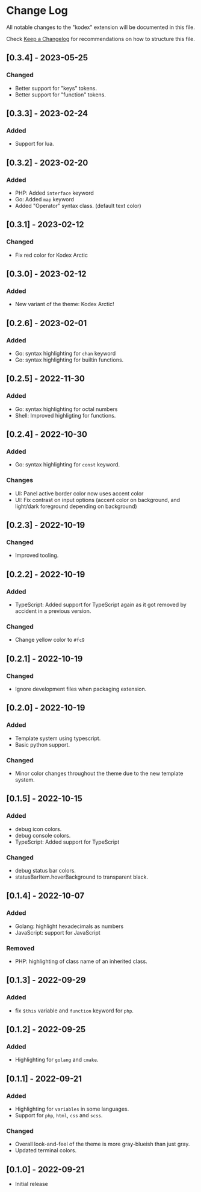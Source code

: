 # Change Log

All notable changes to the "kodex" extension will be documented in this file.

Check [Keep a Changelog](http://keepachangelog.com/) for recommendations on how to structure this file.

## [0.3.4] - 2023-05-25

### Changed

- Better support for "keys" tokens.
- Better support for "function" tokens.

## [0.3.3] - 2023-02-24

### Added

- Support for lua.

## [0.3.2] - 2023-02-20

### Added

- PHP: Added `interface` keyword
- Go: Added `map` keyword
- Added "Operator" syntax class. (default text color)


## [0.3.1] - 2023-02-12

### Changed

- Fix red color for Kodex Arctic

## [0.3.0] - 2023-02-12

### Added

- New variant of the theme: Kodex Arctic!

## [0.2.6] - 2023-02-01

### Added

- Go: syntax highlighting for `chan` keyword
- Go: syntax highlighting for builtin functions.

## [0.2.5] - 2022-11-30

### Added

- Go: syntax highlighting for octal numbers
- Shell: Improved highligting for functions.

## [0.2.4] - 2022-10-30

### Added

- Go: syntax highlighting for `const` keyword.

### Changes

- UI: Panel active border color now uses accent color
- UI: Fix contrast on input options (accent color on background, and light/dark foreground depending on background)

## [0.2.3] - 2022-10-19

### Changed

- Improved tooling.

## [0.2.2] - 2022-10-19

### Added

- TypeScript: Added support for TypeScript again as it got removed by accident in a previous version.

### Changed

- Change yellow color to `#fc9`

## [0.2.1] - 2022-10-19

### Changed

- Ignore development files when packaging extension.

## [0.2.0] - 2022-10-19

### Added

- Template system using typescript.
- Basic python support.

### Changed

- Minor color changes throughout the theme due to the new template system.

## [0.1.5] - 2022-10-15

### Added

- debug icon colors.
- debug console colors.
- TypeScript: Added support for TypeScript

### Changed

- debug status bar colors.
- statusBarItem.hoverBackground to transparent black.

## [0.1.4] - 2022-10-07

### Added

- Golang: highlight hexadecimals as numbers
- JavaScript: support for JavaScript

### Removed

- PHP: highlighting of class name of an inherited class.

## [0.1.3] - 2022-09-29

### Added

- fix `$this` variable and `function` keyword for `php`.

## [0.1.2] - 2022-09-25

### Added

- Highlighting for `golang` and `cmake`.

## [0.1.1] - 2022-09-21

### Added

- Highlighting for `variables` in some languages.
- Support for `php`, `html`, `css` and `scss`.

### Changed

- Overall look-and-feel of the theme is more gray-blueish than just gray.
- Updated terminal colors.

## [0.1.0] - 2022-09-21

- Initial release
